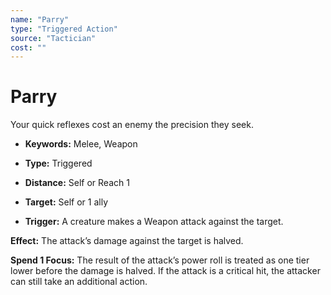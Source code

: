 ```yaml
---
name: "Parry"
type: "Triggered Action"
source: "Tactician"
cost: ""
---
```


# Parry

Your quick reflexes cost an enemy the precision they seek.


- **Keywords:** Melee, Weapon

- **Type:** Triggered

- **Distance:** Self or Reach 1

- **Target:** Self or 1 ally

- **Trigger:** A creature makes a Weapon attack against the target.

**Effect:** The attack’s damage against the target is halved.

**Spend 1 Focus:** The result of the attack’s power roll is treated as one tier lower before the damage is halved. If the attack is a critical hit, the attacker can still take an additional action.
